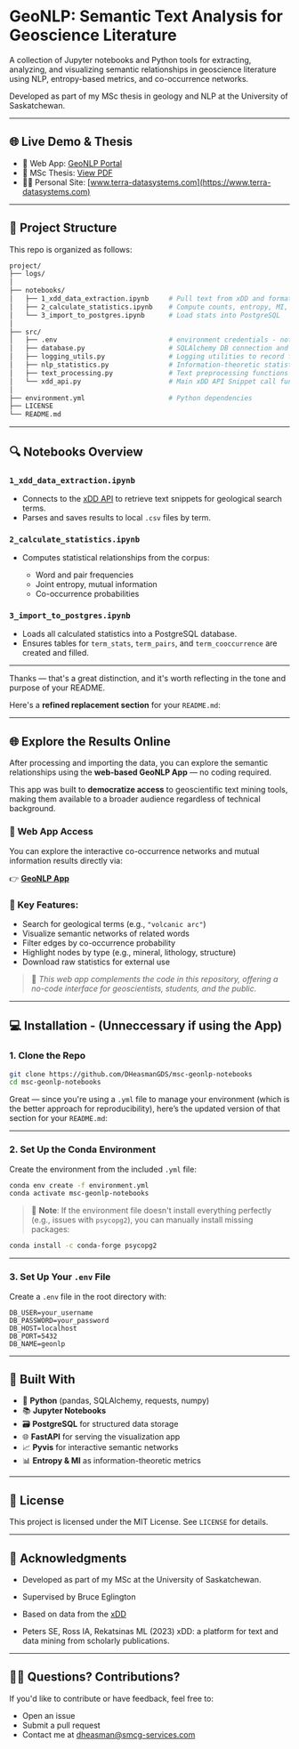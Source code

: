 # GeoNLP: Semantic Text Analysis for Geoscience Literature

A collection of Jupyter notebooks and Python tools for extracting, analyzing, and visualizing semantic relationships in geoscience literature using NLP, entropy-based metrics, and co-occurrence networks.

Developed as part of my MSc thesis in geology and NLP at the University of Saskatchewan.

---

## 🌐 Live Demo & Thesis

- 🔗 Web App: [GeoNLP Portal](https://geo-nlp-portal.onrender.com/)
- 📄 MSc Thesis: [View PDF](https://www.terra-datasystems.com/msc-thesis.pdf)
- 👨‍💻 Personal Site: [www.terra-datasystems.com](https://www.terra-datasystems.com)

---

## 📁 Project Structure

This repo is organized as follows:

```bash
project/
├── logs/
│
├── notebooks/
│   ├── 1_xdd_data_extraction.ipynb     # Pull text from xDD and format snippets
│   ├── 2_calculate_statistics.ipynb    # Compute counts, entropy, MI, co-occurrence
│   └── 3_import_to_postgres.ipynb      # Load stats into PostgreSQL
│
├── src/
│   ├── .env							# environment credentials - not shared, need to supplier your own
│   ├── database.py                     # SQLAlchemy DB connection and helpers
│   ├── logging_utils.py                # Logging utilities to record function processing results
│   ├── nlp_statistics.py               # Information-theoretic statistics calculations
│   ├── text_processing.py              # Text preprocessing functions
│   └── xdd_api.py		                # Main xDD API Snippet call functions and helper functions
│
├── environment.yml                     # Python dependencies
├── LICENSE
└── README.md
````

---

## 🔍 Notebooks Overview

### `1_xdd_data_extraction.ipynb`

* Connects to the [xDD API](https://xDD.wisc.edu/) to retrieve text snippets for geological search terms.
* Parses and saves results to local `.csv` files by term.

### `2_calculate_statistics.ipynb`

* Computes statistical relationships from the corpus:

  * Word and pair frequencies
  * Joint entropy, mutual information
  * Co-occurrence probabilities

### `3_import_to_postgres.ipynb`

* Loads all calculated statistics into a PostgreSQL database.
* Ensures tables for `term_stats`, `term_pairs`, and `term_cooccurrence` are created and filled.

---

Thanks — that's a great distinction, and it's worth reflecting in the tone and purpose of your README.

Here's a **refined replacement section** for your `README.md`:

---

## 🌐 Explore the Results Online

After processing and importing the data, you can explore the semantic relationships using the **web-based GeoNLP App** — no coding required.

This app was built to **democratize access** to geoscientific text mining tools, making them available to a broader audience regardless of technical background.

### 🔗 Web App Access

You can explore the interactive co-occurrence networks and mutual information results directly via:

👉 **[GeoNLP App](https://geo-nlp-portal.onrender.com/)**

### 🧭 Key Features:

* Search for geological terms (e.g., `"volcanic arc"`)
* Visualize semantic networks of related words
* Filter edges by co-occurrence probability
* Highlight nodes by type (e.g., mineral, lithology, structure)
* Download raw statistics for external use

> 🧪 *This web app complements the code in this repository, offering a no-code interface for geoscientists, students, and the public.*

---

## 💻 Installation - (Unneccessary if using the App)

### 1. Clone the Repo

```bash
git clone https://github.com/DHeasmanGDS/msc-geonlp-notebooks
cd msc-geonlp-notebooks
```

Great — since you're using a `.yml` file to manage your environment (which is the better approach for reproducibility), here’s the updated version of that section for your `README.md`:

---

### 2. Set Up the Conda Environment

Create the environment from the included `.yml` file:

```bash
conda env create -f environment.yml
conda activate msc-geonlp-notebooks
```

> 📝 **Note**: If the environment file doesn't install everything perfectly (e.g., issues with `psycopg2`), you can manually install missing packages:

```bash
conda install -c conda-forge psycopg2
```

---

### 3. Set Up Your `.env` File

Create a `.env` file in the root directory with:

```
DB_USER=your_username
DB_PASSWORD=your_password
DB_HOST=localhost
DB_PORT=5432
DB_NAME=geonlp
```

---

## 🧠 Built With

* 🐍 **Python** (pandas, SQLAlchemy, requests, numpy)
* 📚 **Jupyter Notebooks**
* 🗃️ **PostgreSQL** for structured data storage
* 🌐 **FastAPI** for serving the visualization app
* 📈 **Pyvis** for interactive semantic networks
* 📊 **Entropy & MI** as information-theoretic metrics

---

## 📘 License

This project is licensed under the MIT License. See `LICENSE` for details.

---

## 👋 Acknowledgments

* Developed as part of my MSc at the University of Saskatchewan.
* Supervised by Bruce Eglington
* Based on data from the [xDD](https://geodeepdive.org/)

* Peters SE, Ross IA, Rekatsinas ML (2023) xDD: a platform for text and data mining from scholarly publications.

---

## 🙋‍♀️ Questions? Contributions?

If you'd like to contribute or have feedback, feel free to:

* Open an issue
* Submit a pull request
* Contact me at [dheasman@smcg-services.com](mailto:dheasman@smcg-services.com)
